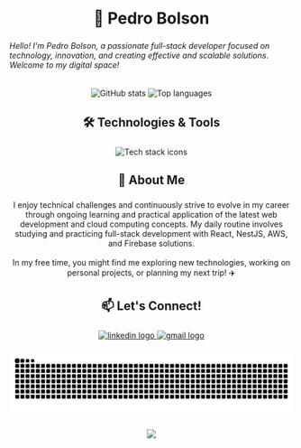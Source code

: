 <h1 align="center">👋 Pedro Bolson</h1>

###

<h6 align="left">Hello! I'm Pedro Bolson, a passionate full-stack developer focused on technology, innovation, and creating effective and scalable solutions. Welcome to my digital space!</h6>

###

<div align="center">
  <!-- GitHub Stats -->
  <img
    src="https://github-readme-stats.vercel.app/api?username=PedroBolson&show_icons=true&include_all_commits=true&count_private=true&theme=dracula&hide_border=false&cache_seconds=7200"
    height="150"
    alt="GitHub stats"
  />
  <!-- Top Languages -->
  <img
    src="https://github-readme-stats.vercel.app/api/top-langs?username=PedroBolson&locale=en&layout=compact&card_width=320&langs_count=6&theme=dracula&hide_border=false&cache_seconds=7200"
    height="150"
    alt="Top languages"
  />
</div>

###

<h2 align="center">🛠️ Technologies & Tools</h2>

###

<div align="center">
  <img
    src="https://skillicons.dev/icons?i=js,ts,react,next,cs,jest,nest,html,tailwind,aws,firebase,docker,npm,postgres,mysql&perline=8"
    height="44"
    alt="Tech stack icons"
  />
</div>

###

<h2 align="center">🌟 About Me</h2>

###

<p align="center">
I enjoy technical challenges and continuously strive to evolve in my career through ongoing learning and practical application of the latest web development and cloud computing concepts. My daily routine involves studying and practicing full-stack development with React, NestJS, AWS, and Firebase solutions.<br><br>
In my free time, you might find me exploring new technologies, working on personal projects, or planning my next trip! ✈️
</p>

###

<h2 align="center">📫 Let's Connect!</h2>

###

<div align="center">
  <a href="https://www.linkedin.com/in/pedro-bolson-086a03337/" target="_blank">
    <img src="https://img.shields.io/static/v1?message=LinkedIn&logo=linkedin&label=&color=0077B5&logoColor=white&labelColor=&style=for-the-badge" height="45" alt="linkedin logo"  />
  </a>
  <a href="mailto:pedbolson@gmail.com" target="_blank">
    <img src="https://img.shields.io/static/v1?message=Gmail&logo=gmail&label=&color=D14836&logoColor=white&labelColor=&style=for-the-badge" height="45" alt="gmail logo"  />
  </a>
</div>

###

<!-- Snake Animation -->
<div align="center">
  <img
    src="https://raw.githubusercontent.com/PedroBolson/PedroBolson/output/github-contribution-grid-snake.svg"
    alt="Snake animation"
  />
</div>

###

<div align="center">
  <img src="https://visitor-badge.laobi.icu/badge?page_id=PedroBolson.PedroBolson&"  />
</div>
